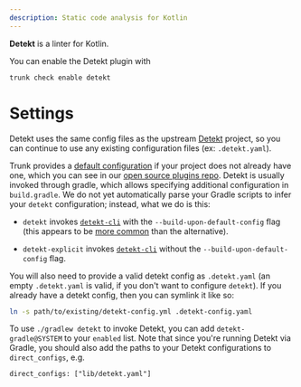 ```yaml
---
description: Static code analysis for Kotlin
---
```


**Detekt** is a linter for Kotlin.

You can enable the Detekt plugin with

```shell
trunk check enable detekt
```

# Settings

Detekt uses the same config files as the 
upstream [Detekt](https://github.com/detekt/detekt) project, so you can continue to use any
existing configuration files (ex: `.detekt.yaml`).

Trunk provides a [default configuration](https://github.com/trunk-io/plugins/tree/main/linters/detekt) if your project does not already have one,
which you can see in our [open source plugins repo](https://github.com/trunk-io/plugins/tree/main).
Detekt is usually invoked through gradle, which allows specifying additional configuration in `build.gradle`. We do not yet automatically parse your Gradle scripts to infer your `detekt` configuration; instead, what we do is this:

* `detekt` invokes [`detekt-cli`](https://detekt.github.io/detekt/cli.html) with the `--build-upon-default-config` flag (this appears to be [more common](https://cs.github.com/?q=%2FbuildUponDefaultConfig.*%28true%29%2F+detekt) than the alternative).

* `detekt-explicit` invokes [`detekt-cli`](https://detekt.github.io/detekt/cli.html) without the `--build-upon-default-config` flag.

You will also need to provide a valid detekt config as `.detekt.yaml` (an empty `.detekt.yaml` is valid, if you don't want to configure `detekt`). If you already have a detekt config, then you can symlink it like so:

```bash
ln -s path/to/existing/detekt-config.yml .detekt-config.yaml
```
To use `./gradlew detekt` to invoke Detekt, you can add `detekt-gradle@SYSTEM` to your `enabled` list. Note that since you're running Detekt via Gradle, you should also add the paths to your Detekt configurations to `direct_configs`, e.g.

```undefined
direct_configs: ["lib/detekt.yaml"]
```


